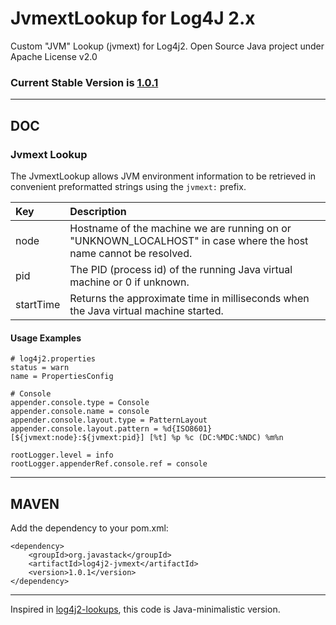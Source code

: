 # JvmextLookup for Log4J 2.x

Custom "JVM" Lookup (jvmext) for Log4j2. Open Source Java project under Apache License v2.0

### Current Stable Version is [1.0.1](https://search.maven.org/#search|ga|1|g%3Aorg.javastack%20a%3Alog4j2-jvmext)

---

## DOC

### Jvmext Lookup

The JvmextLookup allows JVM environment information to be retrieved in convenient preformatted strings using the `jvmext:` prefix.

| Key       | Description |
| :-------- | :---------- |
| node      | Hostname of the machine we are running on or "UNKNOWN_LOCALHOST" in case where the host name cannot be resolved. |
| pid       | The PID (process id) of the running Java virtual machine or 0 if unknown. |
| startTime | Returns the approximate time in milliseconds when the Java virtual machine started. |

#### Usage Examples

```properties
# log4j2.properties 
status = warn
name = PropertiesConfig

# Console
appender.console.type = Console
appender.console.name = console
appender.console.layout.type = PatternLayout
appender.console.layout.pattern = %d{ISO8601} [${jvmext:node}:${jvmext:pid}] [%t] %p %c (DC:%MDC:%NDC) %m%n

rootLogger.level = info
rootLogger.appenderRef.console.ref = console
```

---

## MAVEN

Add the dependency to your pom.xml:

    <dependency>
        <groupId>org.javastack</groupId>
        <artifactId>log4j2-jvmext</artifactId>
        <version>1.0.1</version>
    </dependency>

---
Inspired in [log4j2-lookups](https://logging.apache.org/log4j/2.x/manual/lookups.html), this code is Java-minimalistic version.
